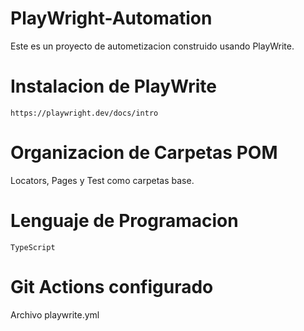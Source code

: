 # PlayWright-Automation
Este es un proyecto de autometizacion construido usando PlayWrite.

# Instalacion de PlayWrite

`https://playwright.dev/docs/intro`

# Organizacion de Carpetas POM
Locators, Pages y Test como carpetas base.

# Lenguaje de Programacion

`TypeScript`

# Git Actions configurado

Archivo playwrite.yml
